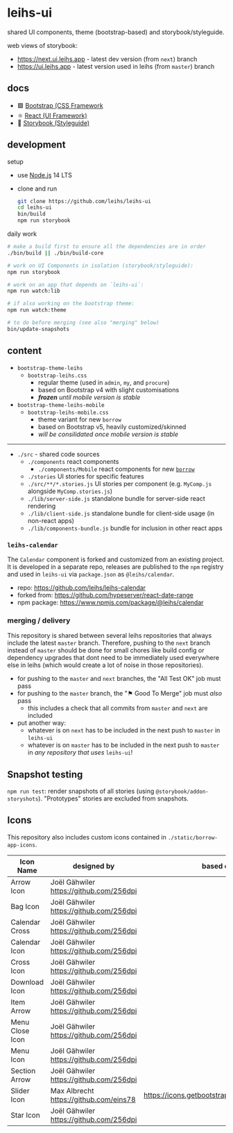 # leihs-ui

shared UI components, theme (bootstrap-based) and storybook/styleguide.

web views of storybook:

- <https://next.ui.leihs.app> - latest dev version (from `next`) branch
- <https://ui.leihs.app> - latest version used in leihs (from `master`) branch

## docs

- 🟪 [Bootstrap (CSS Framework](https://getbootstrap.com/docs/4.6/components/)
- ⚛ [React (UI Framework)](https://reactjs.org/docs/react-component.html)
- 📗 [Storybook (Styleguide)](https://storybook.js.org/docs/react/get-started/introduction)

## development

setup

- use [Node.js](https://nodejs.org/) 14 LTS
- clone and run

  ```sh
  git clone https://github.com/leihs/leihs-ui
  cd leihs-ui
  bin/build
  npm run storybook
  ```

daily work

```sh
# make a build first to ensure all the dependencies are in order
./bin/build || ./bin/build-core

# work on UI Components in isolation (storybook/styleguide):
npm run storybook

# work on an app that depends on `leihs-ui`:
npm run watch:lib

# if also working on the bootstrap theme:
npm run watch:theme

# to do before merging (see also "merging" below)
bin/update-snapshots
```

## content

- `bootstrap-theme-leihs`
  - `bootstrap-leihs.css`
    - regular theme (used in `admin`, `my`, and `procure`)
    - based on Bootstrap v4 with slight customisations
    - _**frozen** until mobile version is stable_
- `bootstrap-theme-leihs-mobile`
  - `bootstrap-leihs-mobile.css`
    - theme variant for new `borrow`
    - based on Bootstrap v5, heavily customized/skinned
    - _will be consilidated once mobile version is stable_

---

- `./src` - shared code sources
  - `./components` react components
    - `./components/Mobile` react components for new [`borrow`](https://github.com/leihs/leihs-borrow)
  - `./stories` UI stories for specific features
  - `./src/**/*.stories.js` UI stories per component (e.g. `MyComp.js` alongside `MyComp.stories.js`)
  - `./lib/server-side.js` standalone bundle for server-side react rendering
  - `./lib/client-side.js` standalone bundle for client-side usage (in non-react apps)
  - `./lib/components-bundle.js` bundle for inclusion in other react apps

### `leihs-calendar`

The `Calendar` component is forked and customized from an existing project. It is developed in a separate repo, releases are published to the `npm` registry and used in `leihs-ui` via `package.json` as `@leihs/calendar`.

- repo: <https://github.com/leihs/leihs-calendar>
- forked from: <https://github.com/hypeserver/react-date-range>
- npm package: <https://www.npmjs.com/package/@leihs/calendar>

### merging / delivery

This repository is shared between several leihs repositories that always include the latest `master` branch.
Therefore, pushing to the `next` branch instead of `master` should be done for small chores like build config or dependency upgrades that dont need to be immediately used everywhere else in leihs (which would create a lot of noise in those repositories).

- for pushing to the `master` and `next` branches, the "All Test OK" job must pass
- for pushing to the `master` branch, the "⚑ Good To Merge" job must _also_ pass
  - this includes a check that all commits from `master` and `next` are included
- put another way:
  - whatever is on `next` has to be included in the next push to `master` in `leihs-ui`
  - whatever is on `master` has to be included in the next push to `master` in _any repository that uses_ `leihs-ui`!

## Snapshot testing

`npm run test`: render snapshots of all stories (using `@storybook/addon-storyshots`). "Prototypes" stories are excluded from snapshots.

## Icons

This repository also includes custom icons contained in `./static/borrow-app-icons`.

| Icon Name       | designed by                               | based on                                        |
| --------------- | ----------------------------------------- | ----------------------------------------------- |
| Arrow Icon      | Joël Gähwiler <https://github.com/256dpi> |                                                 |
| Bag Icon        | Joël Gähwiler <https://github.com/256dpi> |                                                 |
| Calendar Cross  | Joël Gähwiler <https://github.com/256dpi> |                                                 |
| Calendar Icon   | Joël Gähwiler <https://github.com/256dpi> |                                                 |
| Cross Icon      | Joël Gähwiler <https://github.com/256dpi> |                                                 |
| Download Icon   | Joël Gähwiler <https://github.com/256dpi> |                                                 |
| Item Arrow      | Joël Gähwiler <https://github.com/256dpi> |                                                 |
| Menu Close Icon | Joël Gähwiler <https://github.com/256dpi> |                                                 |
| Menu Icon       | Joël Gähwiler <https://github.com/256dpi> |                                                 |
| Section Arrow   | Joël Gähwiler <https://github.com/256dpi> |                                                 |
| Slider Icon     | Max Albrecht <https://github.com/eins78>  | <https://icons.getbootstrap.com/icons/sliders/> |
| Star Icon       | Joël Gähwiler <https://github.com/256dpi> |                                                 |
